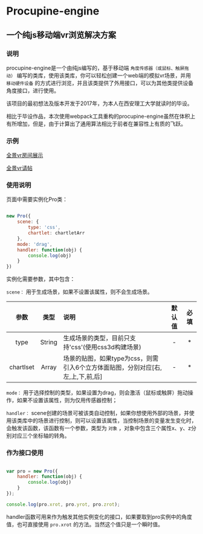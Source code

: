 # Procupine-engine

## 一个纯js移动端vr浏览解决方案

### 说明

procupine-engine是一个由纯js编写的，基于移动端 `角度传感器（或鼠标、触屏拖动）` 编写的类库，使用该类库，你可以轻松创建一个web端的模拟vr场景，并用 `移动硬件设备` 的方式进行浏览，并且该类提供了外用接口，可以为其他类提供设备角度接口，进行使用。

该项目的最初想法及版本开发于2017年，为本人在西安理工大学就读时的毕设。

相比于毕设作品，本次使用webpack工具重构的procupine-engine虽然在体积上有所增加，但是，由于计算出了通用算法相比于前者在兼容性上有质的飞跃。

### 示例

[全景vr房间展示](https://beiding110.github.io/Procupine-engine/examples/rooms/)

[全景vr请帖](https://beiding110.github.io/Procupine-engine/examples/invite/)


### 使用说明

页面中需要实例化Pro类：

```js

new Pro({
    scene: {
        type: 'css',
        chartlet: chartletArr
    },
    mode: 'drag',
    handler: function(obj) {
        console.log(obj)
    }
})

```

实例化需要参数，其中包含：

`scene：` 用于生成场景，如果不设置该属性，则不会生成场景。

参数 | 类型 | 说明 | 默认值 | 必填
:-: | :-: | :- | :-: | :-:
type | String | 生成场景的类型，目前只支持'css'(使用css3d构建场景) | - | *
chartlset | Array | 场景的贴图，如果type为css，则需引入6个立方体面贴图，分别对应[右,左,上,下,前,后] | - | *

`mode：` 用于选择控制的类型，如果设置为drag，则会激活（鼠标或触屏）拖动操作，如果不设置该属性，则为仅用传感器控制；

`handler：` scene创建的场景可被该类自动控制，如果你想使用外部的场景，并使用该类库中的场景进行控制，则可以设置该属性，当控制场景的变量发生变化时，会触发该函数，该函数有一个参数，类型为 `对象` ，对象中包含三个属性x、y、z分别对应三个坐标轴的转角。

### 作为接口使用

```js

var pro = new Pro({
    handler: function(obj) {
        console.log(obj)
    }
});

console.log(pro.xrot, pro.yrot, pro.zrot);

```

handler函数可用来作为触发其他实例变化的接口，如果要取到pro实例中的角度值，也可直接使用 `pro.xrot` 的方法。当然这个值只是一个瞬时值。

